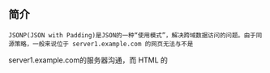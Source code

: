 ﻿## 简介
	JSONP(JSON with Padding)是JSON的一种“使用模式”，解决跨域数据访问的问题。由于同源策略，一般来说位于 server1.example.com 的网页无法与不是 
server1.example.com的服务器沟通，而 HTML 的<script> 元素是一个例外。利用 <script> 元素的这个开放策略，网页可以得到从其他来源动态产生的 JSON 资料，而这种使用模式就是所谓的 JSONP。
	ajax的核心是通过XmlHttpRequest获取非本页内容，而jsonp的核心则是动态添加<script>标签来调用服务器提供的js脚本。
## 相关链接：
	【原创】说说JSON和JSONP，也许你会豁然开朗，含jQuery用例   http://www.cnblogs.com/dowinning/archive/2012/04/19/json-jsonp-jquery.html
	菜鸟教程jsonp解释：   http://www.runoob.com/json/json-jsonp.html
	
